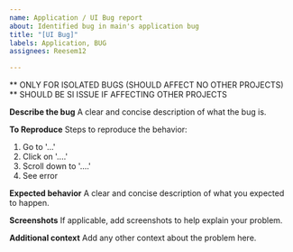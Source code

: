 ```yaml
---
name: Application / UI Bug report
about: Identified bug in main's application bug
title: "[UI Bug]"
labels: Application, BUG
assignees: Reesem12

---
```


** ONLY FOR ISOLATED BUGS (SHOULD AFFECT NO OTHER PROJECTS)
** SHOULD BE SI ISSUE IF AFFECTING OTHER PROJECTS

**Describe the bug**
A clear and concise description of what the bug is.

**To Reproduce**
Steps to reproduce the behavior:
1. Go to '...'
2. Click on '....'
3. Scroll down to '....'
4. See error

**Expected behavior**
A clear and concise description of what you expected to happen.

**Screenshots**
If applicable, add screenshots to help explain your problem.

**Additional context**
Add any other context about the problem here.
